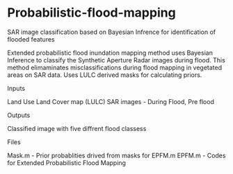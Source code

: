# Probabilistic-flood-mapping
SAR image classification based on Bayesian Infrence for identification of flooded features


Extended probabilistic flood inundation mapping method uses Bayesian Inference to classify the Synthetic Aperture Radar images during flood.
This method elimaminates misclassifications during flood mapping in vegetated areas on SAR data. 
Uses LULC derived masks for calculating priors.

Inputs

Land Use Land Cover map (LULC)
SAR images - During Flood, Pre flood

Outputs

Classified image with five diffrent flood classess 
	
Files

Mask.m - Prior probablities drived from masks for EPFM.m 
EPFM.m - Codes for Extended Probabilistic Flood Mapping 
